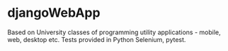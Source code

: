 # djangoWebApp
Based on University classes of programming utility applications - mobile, web, desktop etc.
Tests provided in Python Selenium, pytest.
